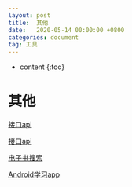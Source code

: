 ```yaml
---
layout: post
title:  其他
date:   2020-05-14 00:00:00 +0800
categories: document
tag: 工具
---
```


* content
{:toc}


其他		
====================================
[接口api](https://www.free-api.com)

[接口api](https://www.alapi.net)

[电子书搜索](http://www.banshujiang.cn/)

[Android学习app](https://lanzous.com/id0q7ef)


             		 